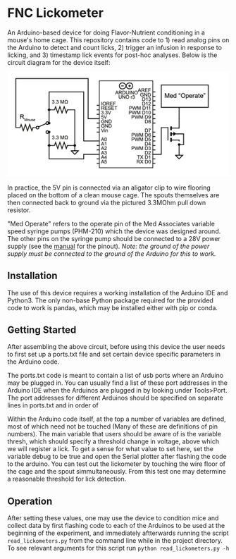 # FNC Lickometer
An Arduino-based device for doing Flavor-Nutrient conditioning in a mouse's home cage. This repository contains code to 1) read analog pins on the Arduino to detect and count licks, 2) trigger an infusion in response to licking, and 3) timestamp lick events for post-hoc analyses. Below is the circuit diagram for the device itself: 

![schematic](schematic.png)

In practice, the 5V pin is connected via an aligator clip to wire flooring placed on the bottom of a clean mouse cage. The spouts themselves are then connected back to ground via the pictured 3.3MOhm pull down resistor. 

"Med Operate" refers to the operate pin of the Med Associates variable speed syringe pumps (PHM-210) which the device was designed around. The other pins on the syringe pump should be connected to a 28V power supply (see the [manual](https://med-associates.com/wp-content/uploads/2022/09/DOC-330-R1.0-PHM-210-Variable-Speed-Syringe-Pump.pdf) for the pinout). *Note: the ground of the power supply must be connected to the ground of the Arduino for this to work.*

## Installation
The use of this device requires a working installation of the Arduino IDE and Python3. The only non-base Python package required for the provided code to work is pandas, which may be installed either with pip or conda.

## Getting Started
After assembling the above circuit, before using this device the user needs to first set up a ports.txt file and set certain device specific parameters in the Arduino code.

The ports.txt code is meant to contain a list of usb ports where an Arduino may be plugged in. You can usually find a list of these port addresses in the Arduino IDE when the Arduinos are plugged in by looking under Tools>Port. The port addresses for different Arduinos should be specified on separate lines in ports.txt and in order of

Within the Arduino code itself, at the top a number of variables are defined, most of which need not be touched (Many of these are definitions of pin numbers). The main variable that users should be aware of is the variable thresh, which should specify a threshold change in voltage, above which we will register a lick. To get a sense for what value to set here, set the variable debug to be true and open the Serial plotter after flashing the code to the arduino. You can test out the lickometer by touching the wire floor of the cage and the spout simmultaneously. From this test one may determine a reasonable threshold for lick detection. 

## Operation
After setting these values, one may use the device to condition mice and collect data by first flashing code to each of the Arduinos to be used at the beginning of the experiment, and immediately aftterwards running the script `read_lickometers.py` from the command line while in the project directory. To see relevant arguments for this script run `python read_lickometers.py -h`